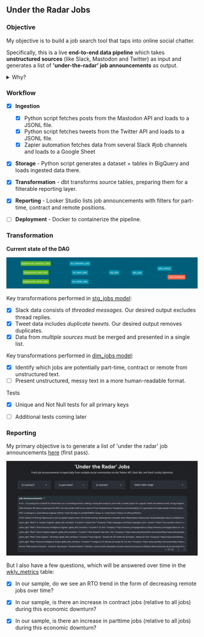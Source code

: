 ## Under the Radar Jobs


### Objective

My objective is to build a job search tool that taps into online social chatter. 

Specifically, this is a live **end-to-end data pipeline** which takes **unstructured sources** (like Slack, Mastodon and Twitter) as input and generates a list of **'under-the-radar' job announcements** as output.

<details><summary>Why?</summary>
<p>

<img align="right" width="350" src="img/slackpost.jpg">
<br>
Finding fulfilling work is a big deal, and I’ve always been interested in the chaotic way that it happens. 

It helps to be plugged into social communities for your chosen profession. But finding those communities takes time. And monitoring them all can get out of hand.

Can we tap into social communities to find jobs in a more systematic way? This project aims to find out.

<br clear="all">
</p>
</details>


### Workflow

- [x] **Ingestion** 
    - [x] Python script fetches posts from the Mastodon API and loads to a JSONL file.
    - [x] Python script fetches tweets from the Twitter API and loads to a JSONL file.
    - [x] Zapier automation fetches data from several Slack #job channels and loads to a Google Sheet
- [x] **Storage** - Python script generates a dataset + tables in BigQuery and loads ingested data there.
- [x] **Transformation** - dbt transforms source tables, preparing them for a filterable reporting layer.
- [x] **Reporting** - Looker Studio lists job announcements with filters for part-time, contract and remote positions.
- [ ] **Deployment** - Docker to containerize the pipeline.


### Transformation


**Current state of the DAG**

![Image](img/dag.png)


Key transformations performed in [stg_jobs model](https://github.com/diaghilev/under-the-radar/blob/main/dbt/models/stg/stg_jobs.sql):
- [x] Slack data consists of _threaded messages_. Our desired output excludes thread replies.
- [x] Tweet data includes _duplicate tweets_. Our desired output removes duplicates.
- [x] Data from _multiple sources_ must be merged and presented in a single list.

Key transformations performed in [dim_jobs model](https://github.com/diaghilev/under-the-radar/blob/main/dbt/models/mart/dim_jobs.sql):
- [x] Identify which jobs are potentially part-time, contract or remote from unstructured text.
- [ ] Present unstructured, messy text in a more human-readable format.

Tests
- [x] Unique and Not Null tests for all primary keys
- [ ] Additional tests coming later


### Reporting

My primary objective is to generate a list of 'under the radar' job announcements [here](https://lookerstudio.google.com/u/0/reporting/8c81c373-e150-47ec-8479-932fb48ebaf8/page/tEnnC/edit) (first pass).

![Image](img/lookerstudio.png)


But I also have a few questions, which will be answered over time in the [wkly_metrics](https://github.com/diaghilev/under-the-radar/blob/main/dbt/models/mart/wkly_metrics.sql) table:
- [x] In our sample, do we see an RTO trend in the form of decreasing remote jobs over time?
- [x] In our sample, is there an increase in contract jobs (relative to all jobs) during this economic downturn?
- [x] In our sample, is there an increase in parttime jobs (relative to all jobs) during this economic downturn?

